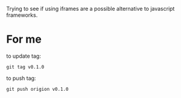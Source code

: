 Trying to see if using iframes are a possible alternative to javascript frameworks.

# For me
to update tag:
```
git tag v0.1.0
```
to push tag:
```
git push origion v0.1.0
```